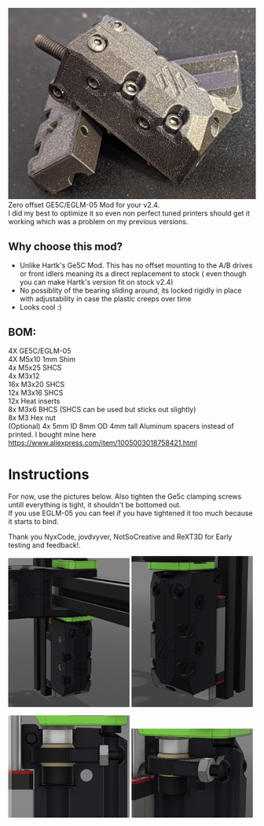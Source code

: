 ![](Images/NotSoCreativeIMG.png)  
Zero offset GE5C/EGLM-05 Mod for your v2.4.  
I did my best to optimize it so even non perfect tuned printers should get it working which was a problem on my previous versions.  

## Why choose this mod?  
- Unlike Hartk's Ge5C Mod. This has no offset mounting to the A/B drives or front idlers meaning its a direct replacement to stock ( even though you can make Hartk's version fit on stock v2.4)
- No possiblity of the bearing sliding around, its locked rigidly in place with adjustability in case  the plastic creeps over time
- Looks cool :)  

## BOM:  
4X GE5C/EGLM-05  
4X M5x10 1mm Shim  
4x M5x25 SHCS  
4x M3x12  
16x M3x20 SHCS  
12x M3x16 SHCS  
12x Heat inserts  
8x M3x6 BHCS (SHCS can be used but sticks out slightly)  
8x M3 Hex nut  
(Optional) 4x 5mm ID 8mm OD 4mm tall Aluminum spacers instead of printed. I bought mine here https://www.aliexpress.com/item/1005003018758421.html

# Instructions
For now, use the pictures below. Also tighten the Ge5c clamping screws untill everything is tight, it shouldn't be bottomed out.  
If you use EGLM-05 you can feel if you have tightened it too much because it starts to bind.  


Thank you NyxCode, jovdvyver, NotSoCreative and ReXT3D for Early testing and feedback!.
<p float="left">
  <img src="Images/242970456-e9b537e6-c038-431b-886f-ccd1ea9e8e4a.jpg" width="49%" />
  <img src="Images/242970460-6252fbee-5b82-464d-9237-96e4dc4485ad.jpg" width="49%" />
</p>
<p float="left">
  <img src="Images/249562216-221aad4e-c473-43e2-879a-5c6819968732.jpg" width="49%" />
  <img src="Images/242970458-eea95f11-9604-4ab8-b40c-991dae819881.jpg" width="49%" />
</p>
